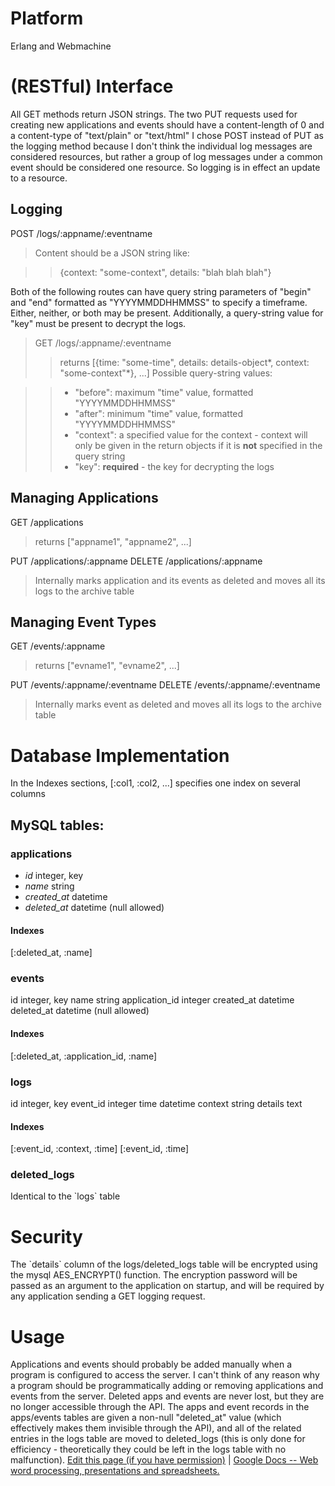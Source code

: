 # Platform

Erlang and Webmachine
# (RESTful) Interface

All GET methods return JSON strings.
The two PUT requests used for creating new applications and events
should have a content-length of 0 and a content-type of
"text/plain" or "text/html"
I chose POST instead of PUT as the logging method because I don't
think the individual log messages are considered resources, but
rather a group of log messages under a common event should be
considered one resource. So logging is in effect an update to a
resource.
## Logging

POST /logs/:appname/:eventname
> Content should be a JSON string like:

> > {context: "some-context", details: "blah blah blah"}

Both of the following routes can have query string parameters of
"begin" and "end" formatted as "YYYYMMDDHHMMSS" to specify a
timeframe. Either, neither, or both may be present. Additionally, a
query-string value for "key" must be present to decrypt the logs.
> GET /logs/:appname/:eventname
> > returns [{time: "some-time", details:
> > details-object*, context: "some-context"*}, ...]
> > Possible query-string values:

> > -   "before": maximum "time" value, formatted "YYYYMMDDHHMMSS"
> > -   "after": minimum "time" value, formatted "YYYYMMDDHHMMSS"
> > -   "context": a specified value for the context - context will
> >     only be given in the return objects if it is **not**&nbsp;specified
> >     in the query string
> > -   "key": **required**&nbsp;- the key for decrypting the logs

## **Managing Applications**

GET /applications
> returns ["appname1", "appname2", ...]

PUT /applications/:appname
DELETE /applications/:appname
> Internally marks application and its events as deleted and moves
> all its logs to the archive table

## Managing Event Types

GET /events/:appname
> returns ["evname1", "evname2", ...]

PUT /events/:appname/:eventname
DELETE /events/:appname/:eventname
> Internally marks event as deleted and moves all its logs to the
> archive table

# Database Implementation

In the Indexes sections, [:col1, :col2, ...] specifies one index on
several columns
## MySQL tables:

### applications

+ *id* integer, key
+ *name* string
+ *created\_at* datetime
+ *deleted\_at* datetime (null allowed)

#### Indexes

[:deleted\_at, :name]
### events

id
integer, key
name
string
application\_id
integer
created\_at
datetime
deleted\_at
datetime (null allowed)
#### Indexes

[:deleted\_at, :application\_id, :name]
### logs

id
integer, key
event\_id
integer
time
datetime
context
string
details
text
#### Indexes

[:event\_id, :context, :time]
[:event\_id, :time]
### deleted\_logs

Identical to the \`logs\` table
# Security

The \`details\` column of the logs/deleted\_logs table will be
encrypted using the mysql AES\_ENCRYPT() function. The encryption
password will be passed as an argument to the application on
startup, and will be required by any application sending a GET
logging request.&nbsp;
# Usage

Applications and events should probably be added manually when a
program is configured to access the server. I can't think of any
reason why a program should be programmatically adding or removing
applications and events from the server. Deleted apps and events
are never lost, but they are no longer accessible through the API.
The apps and event records in the apps/events tables are given a
non-null "deleted\_at" value (which effectively makes them
invisible through the API), and all of the related entries in the
logs table are moved to deleted\_logs (this is only done for
efficiency - theoretically they could be left in the logs table
with no malfunction).
[Edit this page (if you have permission)](Doc?tab=edit&dr=true&id=dfbwnx95_85d3nnfvhr "Edit this page")
|
[Google Docs -- Web word processing, presentations and spreadsheets.](/ "Learn more about Google Docs")
&nbsp;


